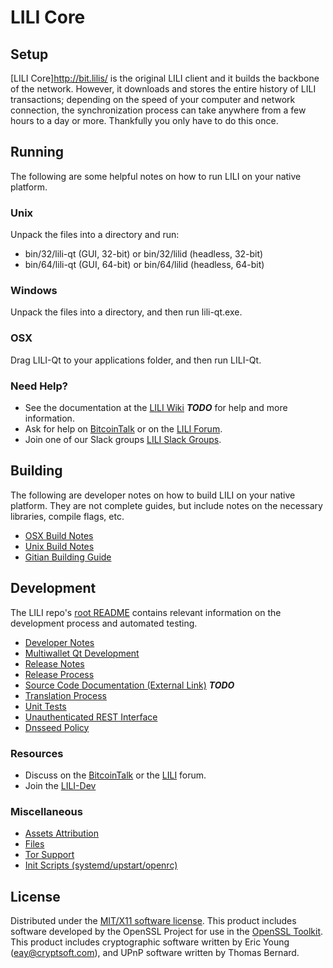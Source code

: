 LILI Core
=====================

Setup
---------------------
[LILI Core]http://bit.lilis/ is the original LILI client and it builds the backbone of the network. However, it downloads and stores the entire history of LILI transactions; depending on the speed of your computer and network connection, the synchronization process can take anywhere from a few hours to a day or more. Thankfully you only have to do this once.

Running
---------------------
The following are some helpful notes on how to run LILI on your native platform.

### Unix

Unpack the files into a directory and run:

- bin/32/lili-qt (GUI, 32-bit) or bin/32/lilid (headless, 32-bit)
- bin/64/lili-qt (GUI, 64-bit) or bin/64/lilid (headless, 64-bit)

### Windows

Unpack the files into a directory, and then run lili-qt.exe.

### OSX

Drag LILI-Qt to your applications folder, and then run LILI-Qt.

### Need Help?

* See the documentation at the [LILI Wiki](https://en.bitcoin.it/wiki/Main_Page) ***TODO***
for help and more information.
* Ask for help on [BitcoinTalk](https://bitcointalk.org/index.php?topic=1604893.0) or on the [LILI Forum](https://google.forum.com/).
* Join one of our Slack groups [LILI Slack Groups](https://google.slack.com/).

Building
---------------------
The following are developer notes on how to build LILI on your native platform. They are not complete guides, but include notes on the necessary libraries, compile flags, etc.

- [OSX Build Notes](build-osx.md)
- [Unix Build Notes](build-unix.md)
- [Gitian Building Guide](gitian-building.md)

Development
---------------------
The LILI repo's [root README](https://github.com/jembem/lili/blob/master/README.md) contains relevant information on the development process and automated testing.

- [Developer Notes](developer-notes.md)
- [Multiwallet Qt Development](multiwallet-qt.md)
- [Release Notes](release-notes.md)
- [Release Process](release-process.md)
- [Source Code Documentation (External Link)](https://dev.visucore.com/bitcoin/doxygen/) ***TODO***
- [Translation Process](translation_process.md)
- [Unit Tests](unit-tests.md)
- [Unauthenticated REST Interface](REST-interface.md)
- [Dnsseed Policy](dnsseed-policy.md)

### Resources

* Discuss on the [BitcoinTalk](https://bitcointalk.org/index.php?topic=1604893.0) or the [LILI](https://google.forum.com/) forum.
* Join the [LILI-Dev](https://google.slack.com/) 

### Miscellaneous
- [Assets Attribution](assets-attribution.md)
- [Files](files.md)
- [Tor Support](tor.md)
- [Init Scripts (systemd/upstart/openrc)](init.md)

License
---------------------
Distributed under the [MIT/X11 software license](http://www.opensource.org/licenses/mit-license.php).
This product includes software developed by the OpenSSL Project for use in the [OpenSSL Toolkit](https://www.openssl.org/). This product includes
cryptographic software written by Eric Young ([eay@cryptsoft.com](mailto:eay@cryptsoft.com)), and UPnP software written by Thomas Bernard.
